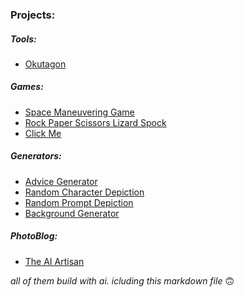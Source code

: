 ### Projects:

##### Tools:

*   [Okutagon](https://okutagon.netlify.app/)

##### Games:

*   <a href="https://levent1ozgur.netlify.app/projects/games/space-maneuvering-game" target="_blank">Space Maneuvering Game</a>
*   <a href="https://levent1ozgur.netlify.app/projects/games/rock-paper-scissors-lizard-spock" target="_blank">Rock Paper Scissors Lizard Spock</a>
*   <a href="https://levent1ozgur.netlify.app/projects/games/click-me" target="_blank">Click Me</a>


##### Generators:

*   [Advice Generator](https://codepen.io/levent1ozgur/full/xxeEQEz)
*   [Random Character Depiction](https://codepen.io/levent1ozgur/full/LEPgzOZ)
*   [Random Prompt Depiction](https://codepen.io/levent1ozgur/full/azoQdKR)
*   [Background Generator](https://codepen.io/levent1ozgur/full/PoyQWLW)


##### PhotoBlog:

*   [The AI Artisan](https://the-ai-artisan.netlify.app/)

  
_all of them build with ai. icluding this markdown file_ 🙃
